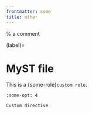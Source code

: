 ```yaml
---
frontmatter: some
title: other
---
```


% a comment

(label)=

# MyST file

This is a {some-role}`custom role`.

```{some-dir}
:some-opt: 4

Custom directive
```
